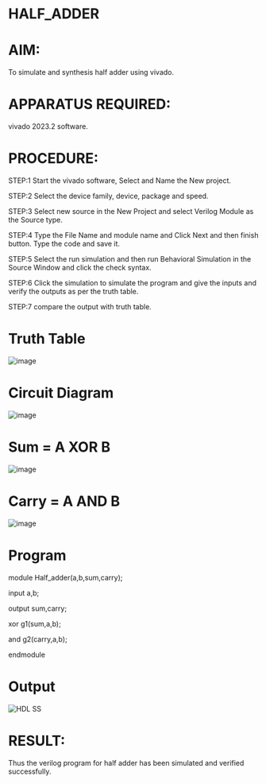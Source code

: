 # HALF_ADDER
# AIM:
To simulate and synthesis half adder using vivado.
# APPARATUS REQUIRED:
vivado 2023.2 software.
# PROCEDURE:
STEP:1 Start the vivado software, Select and Name the New project.

STEP:2 Select the device family, device, package and speed.

STEP:3 Select new source in the New Project and select Verilog Module as the Source type.

STEP:4 Type the File Name and module name and Click Next and then finish button. Type the code and save it.

STEP:5 Select the run simulation and then run Behavioral Simulation in the Source Window and click the check syntax.

STEP:6 Click the simulation to simulate the program and give the inputs and verify the outputs as per the truth table.

STEP:7 compare the output with truth table.
# Truth Table
![image](https://github.com/RESMIRNAIR/HALF_ADDER/assets/154305926/fe672c28-5c6a-4355-b70f-b40bce63880d)
# Circuit Diagram
![image](https://github.com/RESMIRNAIR/HALF_ADDER/assets/154305926/5f1a79a7-73c2-4b99-a40d-afa2a20c74ac)
# Sum = A XOR B
![image](https://github.com/RESMIRNAIR/HALF_ADDER/assets/154305926/020e1531-1c11-42e5-9f27-f09ba459984d)
# Carry = A AND B
![image](https://github.com/RESMIRNAIR/HALF_ADDER/assets/154305926/988ae131-0822-4d23-941b-eaafad349a72)

# Program 
module Half_adder(a,b,sum,carry);


input a,b;

output sum,carry;

xor g1(sum,a,b);

and g2(carry,a,b);

endmodule
# Output
![HDL SS](https://github.com/padhmapriya06/HALF_ADDER/assets/160568779/8ef95333-e689-4495-9da4-e3c4d1e2614e)
# RESULT:
Thus the verilog program for half adder has been simulated and verified successfully.

